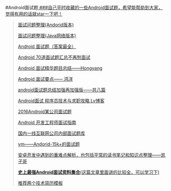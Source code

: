 #Android面试题<a href="" target="_blank">
###自己平时收藏的一些Android面试题，希望能帮助到大家，觉得有用的话就star一下吧！
>
><a href="http://imxie.cc/2015/11/12/%E9%9D%A2%E8%AF%95%E9%97%AE%E9%A2%98%E6%95%B4%E7%90%86Andorid%E7%89%88%E6%9C%AC/" target="_blank">面试问题整理(Andorid版本)
>
><a href="http://imxie.cc/2015/11/10/%E9%9D%A2%E8%AF%95%E9%97%AE%E9%A2%98%E6%95%B4%E7%90%86%EF%BC%88Java%E7%BD%91%E7%BB%9C%E7%89%88%E6%9C%AC%EF%BC%89/" target="_blank">面试问题整理(Java网络版本)
>
><a href="http://www.jobui.com/mianshiti/it/android/2682/" target="_blank">Android 面试题（答案最全）
>
><a href="http://www.cnblogs.com/kakafra/archive/2012/09/29/2708446.html" target="_blank">Android 70道面试题汇总不再愁面试
>
><a href="http://blog.csdn.net/lmj623565791/article/details/24015867/" target="_blank">Android 面试精华题目总结——Hongyang
>
><a href="http://mp.weixin.qq.com/s?__biz=MzAxMTI4MTkwNQ==&mid=2650820648&idx=1&sn=cb9ee924f2ded3358dd6c256803cc687&scene=23&srcid=0729WL1vtGGKGNKGnLiLTuyK#rd" target="_blank">Android 面试要点—— 鸿洋
>
><a href="http://blog.csdn.net/superjunjin/article/category/1192401" target="_blank">android面试题总结加强再加强版——共八篇
>
><a href="http://www.yunsouvip.com/archives/tag/androidinterview" target="_blank">Android面试 程序员技术与求职攻略 Ly博客
>
><a href="http://blog.csdn.net/jdsjlzx/article/details/51201925" target="_blank">2016Android某公司面试题
>
><a href="http://www.diycode.cc/wiki/androidinterview" target="_blank">Android 开发工程师面试指南
>
><a href="https://github.com/JackyAndroid/AndroidInterview-Q-A/blob/master/README-CN.md" target="_blank">国内一线互联网公司内部面试题库
>
><a href="http://blog.csdn.net/cym492224103/article/details/38417927" target="_blank">ym——Andorid-15k+的面试题
>
><a href="https://github.com/ZhaoKaiQiang/AndroidDifficultAnalysis" target="_blank">安卓开发中遇到的重难点解析，也包括平常的读书笔记和知识点整理——凯子哥
>
>**<a href="http://www.jianshu.com/p/d1efe2f31b6d" target="_blank">史上最强Android面试资料集合**(这篇文章里面讲的比较全，可以学习下)
>
><a href="http://j.codekk.com/blogs/detail/5705bcdf4a38205862ef476f" target="_blank">推荐两个技术简历模板
>
>
>
>
